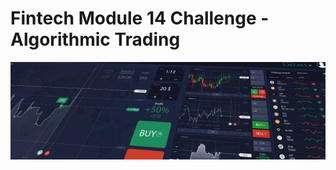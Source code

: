 # Fintech Module 14 Challenge - Algorithmic Trading
![](https://github.com/Karthi-k-a/Fintech_Module14_Challenge_Algorithmic-Trading/blob/main/Images/14-challenge-image.png)
